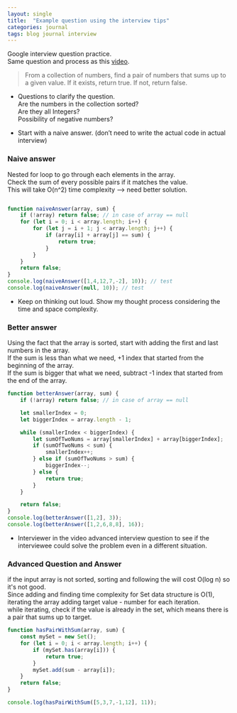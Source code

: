 ```yaml
---
layout: single
title:  "Example question using the interview tips"
categories: journal
tags: blog journal interview
---
```

Google interview question practice.  
Same question and process as this [video](https://youtu.be/XKu_SEDAykw).


> From a collection of numbers, find a pair of numbers that sums up to a given value. If it exists, return true. If not, return false.


- Questions to clarify the question.    
    Are the numbers in the collection sorted?  
    Are they all Integers?  
    Possibility of negative numbers?
    

- Start with a naive answer. (don’t need to write the actual code in actual interview)
### Naive answer

Nested for loop to go through each elements in the array.  
Check the sum of every possible pairs if it matches the value.  
This will take O(n^2) time complexity --> need better solution.

```jsx

function naiveAnswer(array, sum) {
    if (!array) return false; // in case of array == null
    for (let i = 0; i < array.length; i++) {
        for (let j = i + 1; j < array.length; j++) {
            if (array[i] + array[j] == sum) {
                return true;
            }
        }
    }
    return false;
}
console.log(naiveAnswer([1,4,12,7,-2], 10)); // test
console.log(naiveAnswer(null, 10)); // test
```

- Keep on thinking out loud. Show my thought process considering the time and space complexity.

### Better answer
Using the fact that the array is sorted, start with adding the first and last numbers in the array.  
If the sum is less than what we need, +1 index that started from the beginning of the array.  
If the sum is bigger that what we need, subtract -1 index that started from the end of the array.

```jsx
function betterAnswer(array, sum) {
    if (!array) return false; // in case of array == null

    let smallerIndex = 0;
    let biggerIndex = array.length - 1;

    while (smallerIndex < biggerIndex) {
        let sumOfTwoNums = array[smallerIndex] + array[biggerIndex];
        if (sumOfTwoNums < sum) {
            smallerIndex++;
        } else if (sumOfTwoNums > sum) {
            biggerIndex--;
        } else {
            return true;
        }
    }

    return false;
}
console.log(betterAnswer([1,2], 3));
console.log(betterAnswer([1,2,6,8,8], 16));
```


- Interviewer in the video advanced interview question to see if the interviewee could solve the problem even in a different situation. 

### Advanced Question and Answer

if the input array is not sorted, sorting and following the  will cost O(log n) so it's not good.  
Since adding and finding time complexity for Set data structure is O(1), iterating the array adding target value - number for each iteration.  
while iterating, check if the value is already in the set, which means there is a pair that sums up to target.

```jsx
function hasPairWithSum(array, sum) {
    const mySet = new Set();
    for (let i = 0; i < array.length; i++) {
        if (mySet.has(array[i])) {
            return true;
        }
        mySet.add(sum - array[i]);
    }
    return false;
}

console.log(hasPairWithSum([5,3,7,-1,12], 11));
```